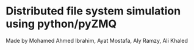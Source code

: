 
# Distributed file system simulation using python/pyZMQ

Made by
Mohamed Ahmed Ibrahim,
Ayat Mostafa,
Aly Ramzy,
Ali Khaled
